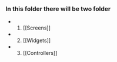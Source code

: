 ### In this folder there will be two folder
* 1. [[Screens]]
* 2. [[Widgets]] 
* 3. [[Controllers]] 